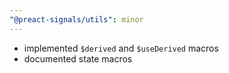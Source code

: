 ```yaml
---
"@preact-signals/utils": minor
---
```


- implemented `$derived` and `$useDerived` macros
- documented state macros
